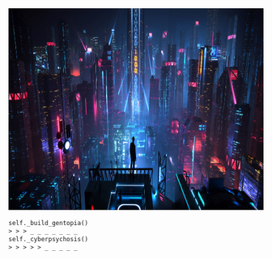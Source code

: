 <div align='center'>
  <img height=400 width=1000 src='https://github.com/billxbf/billxbf/blob/main/arasaka_bkgd.jpg?raw=true' />
</div>
    
    self._build_gentopia()
    > > > _ _ _ _ _ _ _  
    self._cyberpsychosis()
    > > > > > _ _ _ _ _  
